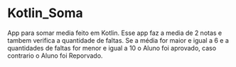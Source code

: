 # Kotlin_Soma
App para somar media feito em Kotlin.
Esse app faz a media de 2 notas e tambem verifica a quantidade de faltas.
 Se a média for maior e igual a 6 e a quantidades de faltas for menor e igual a 10 o Aluno foi aprovado, caso contrario o Aluno foi Reporvado.

